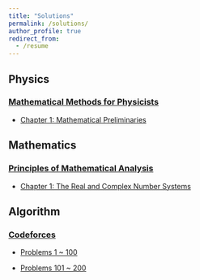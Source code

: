 ```yaml
---
title: "Solutions"
permalink: /solutions/
author_profile: true
redirect_from:
  - /resume
---
```


## Physics

### [Mathematical Methods for Physicists](https://www.amazon.com/Mathematical-Methods-Physicists-Comprehensive-Guide/dp/0123846544)
  * [Chapter 1: Mathematical Preliminaries](https://hikarimusic2002.github.io/solutions/math_physics_01)

## Mathematics

### [Principles of Mathematical Analysis](https://www.amazon.co.jp/-/en/Walter-Rudin/dp/0070856133/ref=tmm_pap_swatch_0?_encoding=UTF8&qid=&sr=)
  * [Chapter 1: The Real and Complex Number Systems](https://hikarimusic2002.github.io/solutions/real_analysis_01)


## Algorithm

### [Codeforces](https://codeforces.com/problemset)

 * [Problems 1 ~ 100](https://hikarimusic2002.github.io/solutions/codeforces_01)

 * [Problems 101 ~ 200](https://hikarimusic2002.github.io/solutions/codeforces_02)

